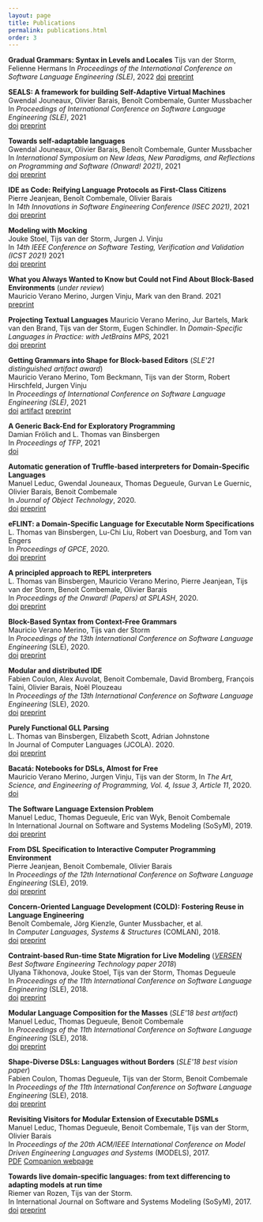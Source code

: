 ```yaml
---
layout: page
title: Publications
permalink: publications.html
order: 3
---
```


**Gradual Grammars: Syntax in Levels and Locales**
Tijs van der Storm, Felienne Hermans
In *Proceedings of the International Conference on Software Language Engineering (SLE)*, 2022
[doi](https://doi.org/10.1145/3567512.3567524)
[preprint](https://www.cwi.nl/~storm/publications/gradual-grammars.pdf)


**SEALS: A framework for building Self-Adaptive Virtual Machines**  
Gwendal Jouneaux, Olivier Barais, Benoît Combemale, Gunter Mussbacher  
In *Proceedings of International Conference on Software Language Engineering (SLE)*, 2021  
[doi](https://hal.inria.fr/hal-03355253/)
[preprint](https://hal.inria.fr/hal-03355253/)

**Towards self-adaptable languages**  
Gwendal Jouneaux, Olivier Barais, Benoît Combemale, Gunter Mussbacher  
In *International Symposium on New Ideas, New Paradigms, and Reflections on Programming and Software (Onward! 2021)*, 2021  
[doi](https://hal.inria.fr/hal-03318816/)
[preprint](https://hal.inria.fr/hal-03318816/)

**IDE as Code: Reifying Language Protocols as First-Class Citizens**  
Pierre Jeanjean, Benoît Combemale, Olivier Barais  
In *14th Innovations in Software Engineering Conference (ISEC 2021)*, 2021  
[doi](https://dl.acm.org/doi/10.1145/3452383.3452406)
[preprint](https://hal.inria.fr/IRISA/hal-03107122v1)

**Modeling with Mocking**  
Jouke Stoel, Tijs van der Storm, Jurgen J. Vinju  
In *14th IEEE Conference on Software Testing, Verification and Validation (ICST 2021)* 2021  
[doi](https://doi.org/10.1109/ICST49551.2021.00018)
[preprint](https://research.rug.nl/files/192716315/Modeling_with_Mocking_1_.pdf)

**What you Always Wanted to Know but Could not Find About Block-Based Environments** (*under review*)  
Mauricio Verano Merino, Jurgen Vinju, Mark van den Brand. 2021  
[preprint](https://arxiv.org/abs/2110.03073)

**Projecting Textual Languages** 
Mauricio Verano Merino, Jur Bartels, Mark van den Brand, Tijs van der Storm, Eugen Schindler. 
In *Domain-Specific Languages in Practice: with JetBrains MPS*, 2021  
[doi](http://doi.org/10.1007/978-3-030-73758-0_7) 
[preprint](#)

**Getting Grammars into Shape for Block-based Editors** (*SLE'21 distinguished artifact award*)    
Mauricio Verano Merino, Tom Beckmann, Tijs van der Storm, Robert Hirschfeld, Jurgen Vinju  
In *Proceedings of International Conference on Software Language Engineering (SLE)*, 2021  
[doi](https://doi.org/10.1145/3486608.3486908)
[artifact](https://doi.org/10.5281/zenodo.5534113)
[preprint](https://maveme.github.io/assets/pdfs/skogi-SLE21.pdf)

**A Generic Back-End for Exploratory Programming**  
Damian Frölich and L. Thomas van Binsbergen  
In *Proceedings of TFP*, 2021  
[doi](https://doi.org/10.1007/978-3-030-83978-9_2)   

**Automatic generation of Truffle-based interpreters for Domain-Specific Languages**  
Manuel Leduc, Gwendal Jouneaux, Thomas Degueule, Gurvan Le Guernic, Olivier Barais, Benoit Combemale  
In *Journal of Object Technology*, 2020.  
[doi](http://dx.doi.org/10.5381/jot.2020.19.2.a1)
[preprint](https://hal.inria.fr/hal-02395867v2/document)

**eFLINT: a Domain-Specific Language for Executable Norm Specifications**  
L. Thomas van Binsbergen, Lu-Chi Liu, Robert van Doesburg, and Tom van Engers  
In *Proceedings of GPCE*, 2020.  
[doi](#) [preprint](http://ltvanbinsbergen.nl/publications/eflint.pdf)

**A principled approach to REPL interpreters**  
L. Thomas van Binsbergen, Mauricio Verano Merino, Pierre Jeanjean, Tijs van der Storm, Benoit Combemale, Olivier Barais  
In *Proceedings of the Onward! (Papers) at SPLASH*, 2020.  
[doi](#) [preprint](http://ltvanbinsbergen.nl/publications/onward2020-repls.pdf)  

**Block-Based Syntax from Context-Free Grammars**  
Mauricio Verano Merino, Tijs van der Storm  
In *Proceedings of the 13th International Conference on Software Language Engineering* (SLE), 2020.  
[doi](#) [preprint](#)  

**Modular and distributed IDE**  
Fabien Coulon, Alex Auvolat, Benoit Combemale, David Bromberg, François Taïni, Olivier Barais, Noël Plouzeau  
In *Proceedings of the 13th International Conference on Software Language Engineering* (SLE), 2020.  
[doi](#) [preprint](https://hal.archives-ouvertes.fr/hal-02964806v2)  

**Purely Functional GLL Parsing**  
L. Thomas van Binsbergen, Elizabeth Scott, Adrian Johnstone  
In Journal of Computer Languages (JCOLA). 2020.  
[doi](https://doi.org/10.1016/j.cola.2020.100945) [preprint](http://ltvanbinsbergen.nl/publications/jcola-fgll.pdf)

**Bacatá: Notebooks for DSLs, Almost for Free**  
Mauricio Verano Merino, Jurgen Vinju, Tijs van der Storm,
In *The Art, Science, and Engineering of Programming, Vol. 4, Issue 3, Article 11*, 2020.  
[doi](https://doi.org/10.22152/programming-journal.org/2020/4/11)

**The Software Language Extension Problem**  
Manuel Leduc, Thomas Degueule, Eric van Wyk, Benoit Combemale  
In International Journal on Software and Systems Modeling (SoSyM), 2019.  
[doi](https://doi.org/10.1007/s10270-019-00772-7) [preprint](https://hal.inria.fr/hal-02399166/)

**From DSL Specification to Interactive Computer Programming Environment**  
Pierre Jeanjean, Benoit Combemale, Olivier Barais  
In *Proceedings of the 12th International Conference on Software Language Engineering* (SLE), 2019.  
[doi](https://doi.org/10.1145/3357766.3359540) [preprint](https://hal.inria.fr/hal-02307953)  

**Concern-Oriented Language Development (COLD): Fostering Reuse in Language Engineering**  
Benoît Combemale, Jörg Kienzle, Gunter Mussbacher, et al.  
In *Computer Languages, Systems & Structures* (COMLAN), 2018.  
[doi](https://doi.org/10.1016/j.cl.2018.05.004) [preprint](https://hal.archives-ouvertes.fr/hal-01803008)  

**Contraint-based Run-time State Migration for Live Modeling**  (*[VERSEN](https://versen.nl/) Best Software Engineering Technology paper 2018*)  
Ulyana Tikhonova, Jouke Stoel, Tijs van der Storm, Thomas Degueule  
In *Proceedings of the 11th International Conference on Software Language Engineering* (SLE), 2018.  
[doi](https://dx.doi.org/10.1145/3276604.3276611) [preprint](https://hal.archives-ouvertes.fr/hal-01896207)

**Modular Language Composition for the Masses** (*SLE'18 best artifact*)  
Manuel Leduc, Thomas Degueule, Benoit Combemale  
In *Proceedings of the 11th International Conference on Software Language Engineering* (SLE), 2018.  
[doi](https://dx.doi.org/10.1145/3276604.3276622) [preprint](https://hal.inria.fr/hal-01890446)

**Shape-Diverse DSLs: Languages without Borders** (*SLE'18 best vision paper*)  
Fabien Coulon, Thomas Degueule, Tijs van der Storm, Benoit Combemale  
In *Proceedings of the 11th International Conference on Software Language Engineering* (SLE), 2018.  
[doi](https://dx.doi.org/10.1145/3276604.3276623) [preprint](https://hal.archives-ouvertes.fr/hal-01889155)

**Revisiting Visitors for Modular Extension of Executable DSMLs**  
Manuel Leduc, Thomas Degueule, Benoit Combemale, Tijs van der Storm, Olivier Barais  
In *Proceedings of the 20th ACM/IEEE International Conference on Model Driven Engineering Languages and Systems* (MODELS), 2017.  
[PDF](https://hal.inria.fr/hal-01568169) [Companion webpage](http://gemoc.org/ale/revisitors/)

**Towards live domain-specific languages: from text differencing to adapting models at run time**  
Riemer van Rozen, Tijs van der Storm.  
In International Journal on Software and Systems Modeling (SoSyM), 2017.  
[doi](https://doi.org/10.1007/s10270-017-0608-7) [preprint](http://www.cwi.nl/~storm/publications/vRozenvdStorm2017_sosym_v3.pdf)
